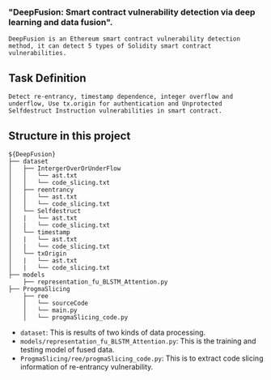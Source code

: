 ### "DeepFusion: Smart contract vulnerability detection via deep learning and data fusion".

```
DeepFusion is an Ethereum smart contract vulnerability detection method, it can detect 5 types of Solidity smart contract vulnerabilities.
```

## Task Definition

```
Detect re-entrancy, timestamp dependence, integer overflow and underflow, Use tx.origin for authentication and Unprotected Selfdestruct Instruction vulnerabilities in smart contract.
```

## Structure in this project

```
${DeepFusion}
├── dataset
│   ├── IntergerOverOrUnderFlow
│   │   └── ast.txt
│   │   └── code_slicing.txt
│   ├── reentrancy
│   │   └── ast.txt
│   │   └── code_slicing.txt
│   └── Selfdestruct
│   |   └── ast.txt
│   |   └── code_slicing.txt
│   └── timestamp
│   |   └── ast.txt
│   |   └── code_slicing.txt
│   └── txOrigin
│   |   └── ast.txt
│   |   └── code_slicing.txt
├── models
    ├── representation_fu_BLSTM_Attention.py
├── ProgmaSlicing
    ├── ree
    │   └── sourceCode
    │   └── main.py
    │   └── progmaSlicing_code.py
```

- `dataset`: This is results of two kinds of data processing.
- `models/representation_fu_BLSTM_Attention.py`: This is the training and testing model of fused data.
- `ProgmaSlicing/ree/progmaSlicing_code.py`: This is to extract code slicing information of re-entrancy vulnerability.

